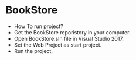 # BookStore
* How To run project?
* Get the BookStore reporistory in your computer.
* Open BookStore.sln file in Visual Studio 2017.
* Set the Web Project as start project.
* Run the project.

